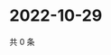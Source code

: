 # 2022-10-29

共 0 条

<!-- BEGIN WEIBO -->
<!-- 最后更新时间 Sat Oct 29 2022 17:16:39 GMT+0800 (China Standard Time) -->

<!-- END WEIBO -->
